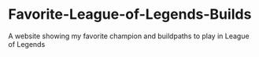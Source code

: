 # Favorite-League-of-Legends-Builds
A website showing my favorite champion and buildpaths to play in League of Legends
